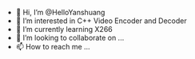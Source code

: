 - 👋 Hi, I’m @HelloYanshuang
- 👀 I’m interested in C++ Video Encoder and Decoder
- 🌱 I’m currently learning X266
- 💞️ I’m looking to collaborate on ...
- 📫 How to reach me ...

<!---
HelloYanshuang/HelloYanshuang is a ✨ special ✨ repository because its `README.md` (this file) appears on your GitHub profile.
You can click the Preview link to take a look at your changes.
--->
